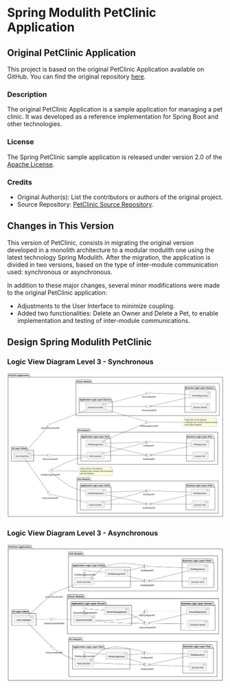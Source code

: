 # Spring Modulith PetClinic Application

## Original PetClinic Application

This project is based on the original PetClinic Application available on GitHub. You can find the original repository [here](https://github.com/spring-projects/spring-petclinic/tree/main).

### Description

The original PetClinic Application is a sample application for managing a pet clinic. It was developed as a reference implementation for Spring Boot and other technologies.

### License

The Spring PetClinic sample application is released under version 2.0 of the [Apache License](https://www.apache.org/licenses/LICENSE-2.0).

### Credits

- Original Author(s): List the contributors or authors of the original project.
- Source Repository: [PetClinic Source Repository](https://github.com/spring-projects/spring-petclinic/tree/main).

## Changes in This Version

This version of PetClinic, consists in migrating the original version developed in a monolith architecture to a modular modulith one using the latest technology Spring Modulith.
After the migration, the application is divided in two versions, based on the type of inter-module communication used: synchronous or asynchronous.

In addition to these major changes, several minor modifications were made to the original PetClinic application:
  - Adjustments to the User Interface to minimize coupling.
  - Added two functionalities: Delete an Owner and Delete a Pet, to enable implementation and testing of inter-module communications.

## Design Spring Modulith PetClinic

### Logic View Diagram Level 3 - Synchronous
![Synchronous](./docs/svg/PetClinic_VL_L3.svg)

### Logic View Diagram Level 3 - Asynchronous
![Asynchronous](./docs/svg/PetClinic_VL_L3_Async.svg)


